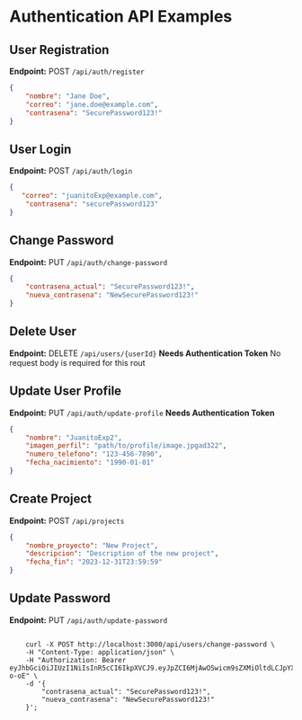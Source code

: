 # Authentication API Examples

## User Registration
**Endpoint:** POST `/api/auth/register`

```json
{
    "nombre": "Jane Doe",
    "correo": "jane.doe@example.com",
    "contrasena": "SecurePassword123!"
}
```
## User Login
**Endpoint:** POST `/api/auth/login`
```json
{
   "correo": "juanitoExp@example.com",
    "contrasena": "securePassword123"
}
```
## Change Password
**Endpoint:** PUT `/api/auth/change-password`
```json
{
    "contrasena_actual": "SecurePassword123!",
    "nueva_contrasena": "NewSecurePassword123!"
}
```
## Delete User
**Endpoint:** DELETE `/api/users/{userId}`
**Needs Authentication Token**
No request body is required for this rout

## Update User Profile
**Endpoint:** PUT `/api/auth/update-profile`
**Needs Authentication Token**
```json
{
    "nombre": "JuanitoExp2",
    "imagen_perfil": "path/to/profile/image.jpgad322",
    "numero_telefono": "123-456-7890",
    "fecha_nacimiento": "1990-01-01"
}
```


## Create Project
**Endpoint:** POST `/api/projects`
```json
{
    "nombre_proyecto": "New Project",
    "descripcion": "Description of the new project",
    "fecha_fin": "2023-12-31T23:59:59"
}
```
## Update Password
**Endpoint:** PUT `/api/auth/update-password`
```Frontend Api Request**

    curl -X POST http://localhost:3000/api/users/change-password \
    -H "Content-Type: application/json" \
    -H "Authorization: Bearer eyJhbGciOiJIUzI1NiIsInR5cCI6IkpXVCJ9.eyJpZCI6MjAwOSwicm9sZXMiOltdLCJpYXQiOjE3NDQxNjIzNDIsImV4cCI6MTc0NDI0ODc0Mn0.9NZIjSXtMYxjHPwo6gcMjBCeMnih24eh2lbUFA-o-oE" \
    -d '{
        "contrasena_actual": "SecurePassword123!",
        "nueva_contrasena": "NewSecurePassword123!"
    }';  
```